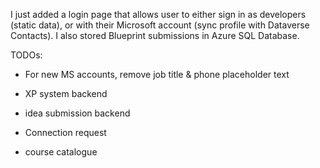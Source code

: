 I just added a login page that allows user to either sign in as developers (static data), or with their Microsoft account (sync profile with Dataverse Contacts). I also stored Blueprint submissions in Azure SQL Database.

TODOs:
- For new MS accounts, remove job title & phone placeholder text

- XP system backend
- idea submission backend
- Connection request
- course catalogue